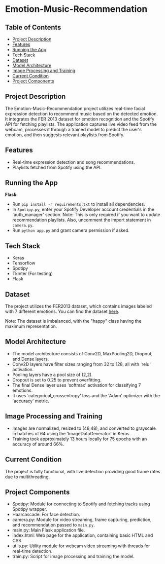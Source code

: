# Emotion-Music-Recommendation

## Table of Contents
- [Project Description](#project-description)
- [Features](#features)
- [Running the App](#running-the-app)
- [Tech Stack](#tech-stack)
- [Dataset](#dataset)
- [Model Architecture](#model-architecture)
- [Image Processing and Training](#image-processing-and-training)
- [Current Condition](#current-condition)
- [Project Components](#project-components)

## Project Description
The Emotion-Music-Recommendation project utilizes real-time facial expression detection to recommend music based on the detected emotion. It integrates the FER 2013 dataset for emotion recognition and the Spotify API for fetching playlists. The application captures live video feed from the webcam, processes it through a trained model to predict the user's emotion, and then suggests relevant playlists from Spotify.

## Features
- Real-time expression detection and song recommendations.
- Playlists fetched from Spotify using the API.

## Running the App
**Flask:**
- Run `pip install -r requirements.txt` to install all dependencies.
- In `Spotipy.py`, enter your Spotify Developer account credentials in the 'auth_manager' section. Note: This is only required if you want to update recommendation playlists. Also, uncomment the import statement in `camera.py`.
- Run `python app.py` and grant camera permission if asked.

## Tech Stack
- Keras
- Tensorflow
- Spotipy
- Tkinter (For testing)
- Flask

## Dataset
The project utilizes the FER2013 dataset, which contains images labeled with 7 different emotions. You can find the dataset [here](https://www.kaggle.com/msambare/fer2013).

Note: The dataset is imbalanced, with the "happy" class having the maximum representation.

## Model Architecture
- The model architecture consists of Conv2D, MaxPooling2D, Dropout, and Dense layers.
- Conv2D layers have filter sizes ranging from 32 to 128, all with 'relu' activation.
- Pooling layers have a pool size of (2,2).
- Dropout is set to 0.25 to prevent overfitting.
- The final Dense layer uses 'softmax' activation for classifying 7 emotions.
- It uses 'categorical_crossentropy' loss and the 'Adam' optimizer with the 'accuracy' metric.

## Image Processing and Training
- Images are normalized, resized to (48,48), and converted to grayscale in batches of 64 using the 'ImageDataGenerator' in Keras.
- Training took approximately 13 hours locally for 75 epochs with an accuracy of around 66%.

## Current Condition
The project is fully functional, with live detection providing good frame rates due to multithreading.

## Project Components
- Spotipy: Module for connecting to Spotify and fetching tracks using Spotipy wrapper.
- Haarcascade: For face detection.
- camera.py: Module for video streaming, frame capturing, prediction, and recommendation passed to `main.py`.
- main.py: Main Flask application file.
- index.html: Web page for the application, containing basic HTML and CSS.
- utils.py: Utility module for webcam video streaming with threads for real-time detection.
- train.py: Script for image processing and training the model.
